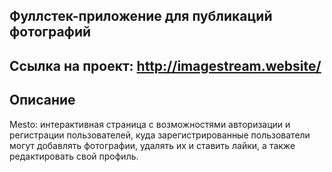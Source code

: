 ## Фуллстек-приложение для публикаций фотографий

## Ссылка на проект: http://imagestream.website/

## Описание

Mesto: интерактивная страница с возможностями авторизации и регистрации пользователей, куда зарегистрированные пользователи могут добавлять фотографии, удалять их и ставить лайки, а также редактировать свой профиль.

